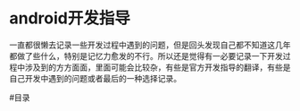 # android开发指导

一直都很懒去记录一些开发过程中遇到的问题，但是回头发现自己都不知道这几年都做了些什么，特别是记忆力愈发的不行。所以还是觉得有一必要记录一下开发过程中涉及到的方方面面，里面可能会比较杂，有些是官方开发指导的翻译，有些是自己开发中遇到的问题或者最后的一种选择记录。


#目录

